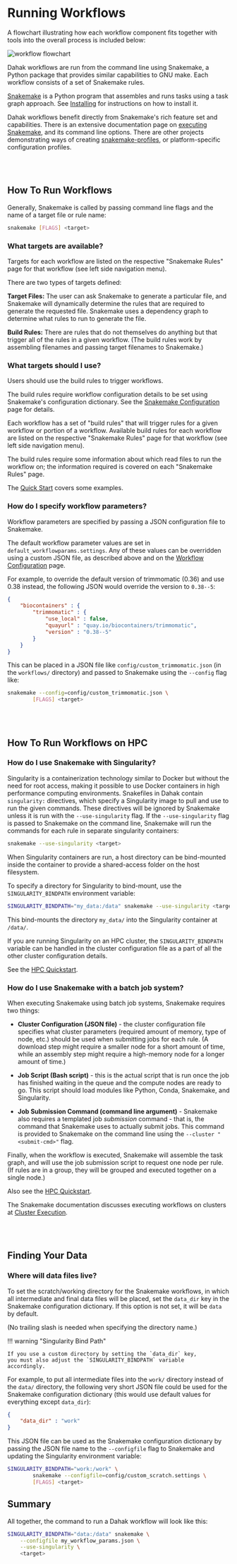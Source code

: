 # Running Workflows

A flowchart illustrating how each workflow component fits 
together with tools into the overall process is included below:

![workflow flowchart](img/WorkflowFlowchartOriginal.png)

Dahak workflows are run from the command line using Snakemake, a Python package
that provides similar capabilities to GNU make. Each workflow consists of a set
of Snakemake rules.

[Snakemake](https://snakemake.readthedocs.io/) is a Python program that assembles and
runs tasks using a task graph approach. See [Installing](installing.md) for
instructions on how to install it. 

Dahak workflows benefit directly from Snakemake's rich feature set and capabilities.
There is an extensive documentation page on [executing Snakemake](https://snakemake.readthedocs.io/en/stable/executable.html),
and its command line options. There are other projects demonstrating ways of creating 
[snakemake-profiles](https://github.com/snakemake-profiles/doc), or platform-specific
configuration profiles.

<br />
<br />

## How To Run Workflows

Generally, Snakemake is called by passing command line flags and the name of a
target file or rule name:

```bash
snakemake [FLAGS] <target>
```

### What targets are available?

Targets for each workflow are listed on the respective 
"Snakemake Rules" page for that workflow (see left side navigation menu).

There are two types of targets defined:

**Target Files:** The user can ask Snakemake to generate a particular file, and
Snakemake will dynamically determine the rules that are required to generate the
requested file. Snakemake uses a dependency graph to determine what rules to run
to generate the file.

**Build Rules:** There are rules that do not themselves do anything but that
trigger all of the rules in a given workflow. (The build rules work by
assembling filenames and passing target filenames to Snakemake.)


### What targets should I use?

Users should use the build rules to trigger workflows.

The build rules require workflow configuration details to be
set using Snakemake's configuration dictionary. See the
[Snakemake Configuration](config.md) page for details.

Each workflow has a set of "build rules" that will trigger
rules for a given workflow or portion of a workflow. Available
build rules for each workflow are listed on the respective 
"Snakemake Rules" page for that workflow (see left side navigation menu).

The build rules require some information about which read files
to run the workflow on; the information required is covered on
each "Snakemake Rules" page.

The [Quick Start](quickstart.md) covers some examples.


### How do I specify workflow parameters?

Workflow parameters are specified by passing a JSON configuration file to
Snakemake.


The default workflow parameter values are set in `default_workflowparams.settings`.
Any of these values can be overridden using a custom JSON file, as described
above and on the [Workflow Configuration](config.md) page. 

For example, to override the default version of trimmomatic (0.36) and use 0.38
instead, the following JSON would override the version to `0.38--5`:

```json
{
    "biocontainers" : {
        "trimmomatic" : {
            "use_local" : false,
            "quayurl" : "quay.io/biocontainers/trimmomatic",
            "version" : "0.38--5"
        }
    }
}
```

This can be placed in a JSON file like `config/custom_trimmomatic.json` (in
the `workflows/` directory) and passed to Snakemake using the `--config` flag like:

```bash
snakemake --config=config/custom_trimmomatic.json \
        [FLAGS] <target>
```

<br />
<br />

## How To Run Workflows on HPC


### How do I use Snakemake with Singularity?  

Singularity is a containerization technology similar to Docker but without the
need for root access, making it possible to use Docker containers in high
performance computing environments. Snakefiles in Dahak contain `singularity:`
directives, which specify a Singularity image to pull and use to run the given
commands.  These directives will be ignored by Snakemake unless it is run with
the `--use-singularity` flag. If the `--use-singularity` flag is passed to
Snakemake on the command line, Snakemake will run the commands for each rule
in separate singularity containers:

```bash
snakemake --use-singularity <target>
```

When Singularity containers are run, a host directory can be bind-mounted
inside the container to provide a shared-access folder on the host filesystem.

To specify a directory for Singularity to bind-mount, use the
`SINGULARITY_BINDPATH` environment variable:

```bash
SINGULARITY_BINDPATH="my_data:/data" snakemake --use-singularity <target>
```

This bind-mounts the directory `my_data/` into the Singularity container at `/data/`.

If you are running Singularity on an HPC cluster, the `SINGULARITY_BINDPATH` variable
can be handled in the cluster configuration file as a part of all the other
cluster configuration details.  

See the [HPC Quickstart](hpc_quickstart.md).

### How do I use Snakemake with a batch job system?  

When executing Snakemake using batch job systems, Snakemake requires two things:

* **Cluster Configuration (JSON file)** - the cluster configuration file
  specifies what cluster parameters (required amount of memory, type of node,
  etc.) should be used when submitting jobs for each rule. (A download step
  might require a smaller node for a short amount of time, while an assembly
  step might require a high-memory node for a longer amount of time.)
    
* **Job Script (Bash script)** - this is the actual script that is run once the job has 
  finished waiting in the queue and the compute nodes are ready to go.
  This script should load modules like Python, Conda, Snakemake, and 
  Singularity.

* **Job Submission Command (command line argument)** - Snakemake also requires a
  templated job _submission_ command - that is, the command that Snakemake uses
  to actually submit jobs. This command is provided to Snakemake on the command
  line using the `--cluster "<submit-cmd>"` flag.

Finally, when the workflow is executed, Snakemake will assemble the task graph,
and will use the job submission script to request one node per rule.
(If rules are in a group, they will be grouped and executed together 
on a single node.)

Also see the [HPC Quickstart](hpc_quickstart.md).

The Snakemake documentation discusses executing workflows on clusters
at [Cluster Execution](https://snakemake.readthedocs.io/en/stable/executable.html#cluster-execution).

<br />
<br />

## Finding Your Data

### Where will data files live?

To set the scratch/working directory for the Snakemake workflows, 
in which all intermediate and final data files will be placed, 
set the `data_dir` key in the Snakemake configuration dictionary. 
If this option is not set, it will be `data` by default.

(No trailing slash is needed when specifying the directory name.)

!!! warning "Singularity Bind Path"

    If you use a custom directory by setting the `data_dir` key,
    you must also adjust the `SINGULARITY_BINDPATH` variable
    accordingly.

For example, to put all intermediate files into the `work/` directory
instead of the `data/` directory, the following very short JSON file
could be used for the Snakemake configuration dictionary (this would 
use default values for everything except `data_dir`):

```json
{
    "data_dir" : "work"
}
```

This JSON file can be used as the Snakemake configuration dictionary
by passing the JSON file name to the `--configfile` flag to Snakemake
and updating the Singularity environment variable:

```bash
SINGULARITY_BINDPATH="work:/work" \
        snakemake --configfile=config/custom_scratch.settings \
        [FLAGS] <target>
```


## Summary

All together, the command to run a Dahak workflow will 
look like this:

```bash
SINGULARITY_BINDPATH="data:/data" snakemake \
    --configfile my_workflow_params.json \
    --use-singularity \
    <target>
``` 
